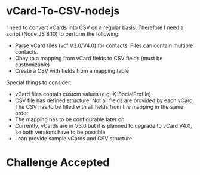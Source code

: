 # vCard-To-CSV-nodejs

I need to convert vCards into CSV on a regular basis. Therefore I need a script (Node JS 8.10) to perform the following:
- Parse vCard files (vcf V3.0/V4.0) for contacts. Files can contain multiple contacts.
- Obey to a mapping from vCard fields to CSV fields (must be customizable)
- Create a CSV with fields from a mapping table

Special things to consider:
- vCard files contain custom values (e.g. X-SocialProfile)
- CSV file has defined structure. Not all fields are provided by each vCard. The CSV has to be filled with all fields from the mapping in the same order
- The mapping has to be configurable later on
- Currently, vCards are in V3.0 but it is planned to upgrade to vCard V4.0, so both versions have to be possible
- I can provide sample vCards and CSV structure

# Challenge Accepted
